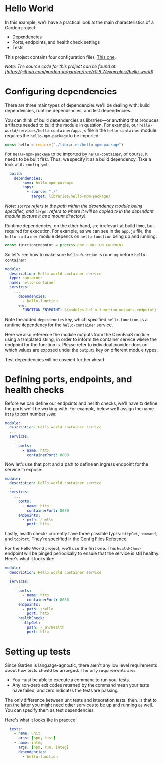 # Hello World

In this example, we'll have a practical look at the main characteristics of a Garden project:

- Dependencies
- Ports, endpoints, and health check settings
- Tests

This project contains four configuration files. [This one](https://github.com/garden-io/garden/tree/v0.9.7/examples//hello-world/libraries/hello-npm-package/garden.yml).

_Note: The source code for this project can be found at: [https://github.com/garden-io/garden/tree/v0.9.7/examples//hello-world)._

# Configuring dependencies

There are three main types of dependencies we'll be dealing with: build dependencies, runtime dependencies, and test dependencies.

You can think of build dependencies as libraries—or anything that produces artifacts needed to build the module in question. For example, our `hello-world/services/hello-container/app.js` file in the `hello-container` module requires the `hello-npm-package` to be imported:

```js
const hello = require("./libraries/hello-npm-package")
```

For `hello-npm-package` to be imported by `hello-container`, of course, it needs to be built first. Thus, we specify it as a build dependency. Take a look at its `config.yml`:

```yml
  build:
    dependencies:
      - name: hello-npm-package
        copy:
          - source: "./"
            target: libraries/hello-npm-package/
```

_Note: `source` refers to the path within the dependency module being specified, and `target` refers to where it will be copied to in the dependant module (picture it as a mount directory)._

Runtime dependencies, on the other hand, are irrelevant at build time, but required for execution. For example, as we can see in the `app.js` file, the `hello-container` module depends on `hello-function` being up and running:

```js
const functionEndpoint = process.env.FUNCTION_ENDPOINT
```

So let's see how to make sure `hello-function` is running before `hello-container`:

```yaml
module:
  description: Hello world container service
  type: container
  name: hello-container
  services:
    ...
      dependencies:
        - hello-function
      env:
        FUNCTION_ENDPOINT: ${modules.hello-function.outputs.endpoint}
```

Note the added `dependencies` key, which specified `hello-function` as a runtime dependency for the `hello-container`
service.

Here we also reference the module outputs from the OpenFaaS module using a templated string, in order to inform the
container service where the endpoint for the function is. Please refer to individual provider docs on which values
are exposed under the `outputs` key on different module types.

Test dependencies will be covered further ahead.

# Defining ports, endpoints, and health checks

Before we can define our endpoints and health checks, we'll have to define the ports we'll be working with. For example, below we'll assign the name `http` to port number `8080`:

```yml
module:
  description: Hello world container service
  ...
  services:
    ...
      ports:
        - name: http
          containerPort: 8080
```

Now let's use that port and a path to define an ingress endpoint for the service to expose:

```yml
module:
  description: Hello world container service
  ...
  services:
    ...
      ports:
        - name: http
          containerPort: 8080
      endpoints:
        - path: /hello
          port: http
```

Lastly, health checks currently have three possible types: `httpGet`, `command`, and `tcpPort`. They're specified in the [Config Files Reference](../reference/config.md).

For the Hello World project, we'll use the first one. This `healthCheck` endpoint will be pinged periodically to ensure that the service is still healthy. Here's what it looks like:

```yml
module:
  description: Hello world container service
  ...
  services:
    ...
      ports:
        - name: http
          containerPort: 8080
      endpoints:
        - path: /hello
          port: http
      healthCheck:
        httpGet:
          path: /_ah/health
          port: http
```

# Setting up tests

Since Garden is language-agnostic, there aren't any low level requirements about how tests should be arranged. The only requirements are:

- You must be able to execute a command to run your tests.
- Any non-zero exit codes returned by the command mean your tests have failed, and zero indicates the tests are passing.

The only difference between unit tests and integration tests, then, is that to run the latter you might need other services to be up and running as well. You can specify them as test dependencies.

Here's what it looks like in practice:

```yml
  tests:
    - name: unit
      args: [npm, test]
    - name: integ
      args: [npm, run, integ]
      dependencies:
        - hello-function
```
